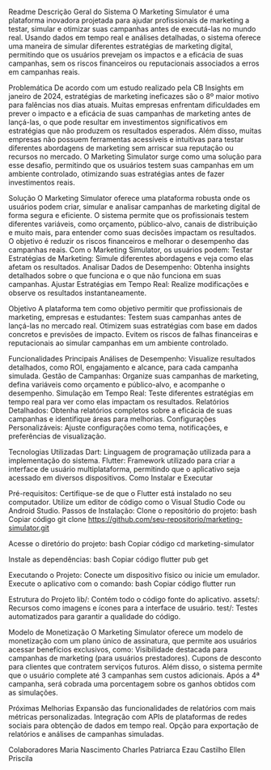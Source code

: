 Readme
Descrição Geral do Sistema
O Marketing Simulator é uma plataforma inovadora projetada para ajudar profissionais de marketing a testar, simular e otimizar suas campanhas antes de executá-las no mundo real. Usando dados em tempo real e análises detalhadas, o sistema oferece uma maneira de simular diferentes estratégias de marketing digital, permitindo que os usuários prevejam os impactos e a eficácia de suas campanhas, sem os riscos financeiros ou reputacionais associados a erros em campanhas reais.


Problemática
De acordo com um estudo realizado pela CB Insights em janeiro de 2024, estratégias de marketing ineficazes são o 8º maior motivo para falências nos dias atuais. Muitas empresas enfrentam dificuldades em prever o impacto e a eficácia de suas campanhas de marketing antes de lançá-las, o que pode resultar em investimentos significativos em estratégias que não produzem os resultados esperados. Além disso, muitas empresas não possuem ferramentas acessíveis e intuitivas para testar diferentes abordagens de marketing sem arriscar sua reputação ou recursos no mercado. O Marketing Simulator surge como uma solução para esse desafio, permitindo que os usuários testem suas campanhas em um ambiente controlado, otimizando suas estratégias antes de fazer investimentos reais.


Solução
O Marketing Simulator oferece uma plataforma robusta onde os usuários podem criar, simular e analisar campanhas de marketing digital de forma segura e eficiente. O sistema permite que os profissionais testem diferentes variáveis, como orçamento, público-alvo, canais de distribuição e muito mais, para entender como suas decisões impactam os resultados. O objetivo é reduzir os riscos financeiros e melhorar o desempenho das campanhas reais.
Com o Marketing Simulator, os usuários podem:
Testar Estratégias de Marketing: Simule diferentes abordagens e veja como elas afetam os resultados.
Analisar Dados de Desempenho: Obtenha insights detalhados sobre o que funciona e o que não funciona em suas campanhas.
Ajustar Estratégias em Tempo Real: Realize modificações e observe os resultados instantaneamente.


Objetivo
A plataforma tem como objetivo permitir que profissionais de marketing, empresas e estudantes:
Testem suas campanhas antes de lançá-las no mercado real.
Otimizem suas estratégias com base em dados concretos e previsões de impacto.
Evitem os riscos de falhas financeiras e reputacionais ao simular campanhas em um ambiente controlado.


Funcionalidades Principais
Análises de Desempenho: Visualize resultados detalhados, como ROI, engajamento e alcance, para cada campanha simulada.
Gestão de Campanhas: Organize suas campanhas de marketing, defina variáveis como orçamento e público-alvo, e acompanhe o desempenho.
Simulação em Tempo Real: Teste diferentes estratégias em tempo real para ver como elas impactam os resultados.
Relatórios Detalhados: Obtenha relatórios completos sobre a eficácia de suas campanhas e identifique áreas para melhorias.
Configurações Personalizáveis: Ajuste configurações como tema, notificações, e preferências de visualização.


Tecnologias Utilizadas
Dart: Linguagem de programação utilizada para a implementação do sistema.
Flutter: Framework utilizado para criar a interface de usuário multiplataforma, permitindo que o aplicativo seja acessado em diversos dispositivos.
Como Instalar e Executar


Pré-requisitos:
Certifique-se de que o Flutter está instalado no seu computador.
Utilize um editor de código como o Visual Studio Code ou Android Studio.
Passos de Instalação:
Clone o repositório do projeto:
bash
Copiar código
git clone https://github.com/seu-repositorio/marketing-simulator.git


Acesse o diretório do projeto:
bash
Copiar código
cd marketing-simulator


Instale as dependências:
bash
Copiar código
flutter pub get


Executando o Projeto:
Conecte um dispositivo físico ou inicie um emulador.
Execute o aplicativo com o comando:
bash
Copiar código
flutter run


Estrutura do Projeto
lib/: Contém todo o código fonte do aplicativo.
assets/: Recursos como imagens e ícones para a interface de usuário.
test/: Testes automatizados para garantir a qualidade do código.


Modelo de Monetização
O Marketing Simulator oferece um modelo de monetização com um plano único de assinatura, que permite aos usuários acessar benefícios exclusivos, como:
Visibilidade destacada para campanhas de marketing (para usuários prestadores).
Cupons de desconto para clientes que contratem serviços futuros.
Além disso, o sistema permite que o usuário complete até 3 campanhas sem custos adicionais. Após a 4ª campanha, será cobrada uma porcentagem sobre os ganhos obtidos com as simulações.


Próximas Melhorias
Expansão das funcionalidades de relatórios com mais métricas personalizadas.
Integração com APIs de plataformas de redes sociais para obtenção de dados em tempo real.
Opção para exportação de relatórios e análises de campanhas simuladas.


Colaboradores
Maria Nascimento
Charles Patriarca
Ezau Castilho
Ellen Priscila

